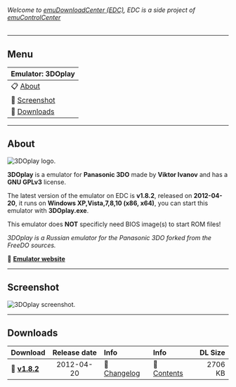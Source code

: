 ###### Welcome to [emuDownloadCenter (EDC)](https://github.com/PhoenixInteractiveNL/emuDownloadCenter/wiki/), EDC is a side project of [emuControlCenter](https://github.com/PhoenixInteractiveNL/emuControlCenter/wiki/)
***
## Menu
| **Emulator: 3DOplay** |
|:---------|
| :clipboard: [About](#about) |
| :sunrise: [Screenshot](#screenshot) |
| :floppy_disk: [Downloads](#downloads) |
***
## About
![](https://github.com/PhoenixInteractiveNL/emuDownloadCenter/wiki/images_emulator/3doplay_logo_200.jpg "3DOplay logo.")

**3DOplay** is a emulator for **Panasonic 3DO** made by **Viktor Ivanov** and has a **GNU GPLv3** license.

The latest version of the emulator on EDC is **v1.8.2**, released on **2012-04-20**, it runs on **Windows XP,Vista,7,8,10 (x86, x64)**, you can start this emulator with **3DOplay.exe**.

This emulator does **NOT** specificly need BIOS image(s) to start ROM files!

_3DOplay is a Russian emulator for the Panasonic 3DO forked from the FreeDO sources._

:link: [**Emulator website**](https://code.google.com/archive/p/3doplay/)
***
## Screenshot
![](https://raw.githubusercontent.com/PhoenixInteractiveNL/emuDownloadCenter/master/hooks/3doplay/screen.jpg "3DOplay screenshot.")
***
## Downloads
| Download | Release date  | Info       | Info       | DL Size    |
|:---------|:-------------:|:-----------|:-----------|-----------:|
| :floppy_disk: [**v1.8.2**](https://github.com/PhoenixInteractiveNL/edc-repo0001/raw/master/3doplay/1.8.2.7z) | 2012-04-20 | :page_facing_up: [Changelog](https://github.com/PhoenixInteractiveNL/edc-repo0001/blob/master/3doplay/1.8.2_changelog.txt) | :mag_right: [Contents](https://github.com/PhoenixInteractiveNL/edc-repo0001/blob/master/3doplay/1.8.2_contents.txt) | 2706 KB |
